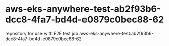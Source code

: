 # aws-eks-anywhere-test-ab2f93b6-dcc8-4fa7-bd4d-e0879c0bec88-62
repository for use with E2E test job aws-eks-anywhere-test:ab2f93b6-dcc8-4fa7-bd4d-e0879c0bec88-62
